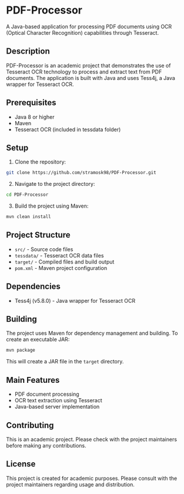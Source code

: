 # PDF-Processor

A Java-based application for processing PDF documents using OCR (Optical Character Recognition) capabilities through Tesseract.

## Description

PDF-Processor is an academic project that demonstrates the use of Tesseract OCR technology to process and extract text from PDF documents. The application is built with Java and uses Tess4j, a Java wrapper for Tesseract OCR.

## Prerequisites

- Java 8 or higher
- Maven
- Tesseract OCR (included in tessdata folder)

## Setup

1. Clone the repository:
```bash
git clone https://github.com/stramosk98/PDF-Processor.git
```

2. Navigate to the project directory:
```bash
cd PDF-Processor
```

3. Build the project using Maven:
```bash
mvn clean install
```

## Project Structure

- `src/` - Source code files
- `tessdata/` - Tesseract OCR data files
- `target/` - Compiled files and build output
- `pom.xml` - Maven project configuration

## Dependencies

- Tess4j (v5.8.0) - Java wrapper for Tesseract OCR

## Building

The project uses Maven for dependency management and building. To create an executable JAR:

```bash
mvn package
```

This will create a JAR file in the `target` directory.

## Main Features

- PDF document processing
- OCR text extraction using Tesseract
- Java-based server implementation

## Contributing

This is an academic project. Please check with the project maintainers before making any contributions.

## License

This project is created for academic purposes. Please consult with the project maintainers regarding usage and distribution. 
